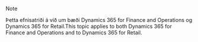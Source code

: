> [!NOTE]
> <span data-ttu-id="ffcd3-101">Þetta efnisatriði á við um bæði Dynamics 365 for Finance and Operations og Dynamics 365 for Retail.</span><span class="sxs-lookup"><span data-stu-id="ffcd3-101">This topic applies to both Dynamics 365 for Finance and Operations and to Dynamics 365 for Retail.</span></span> 